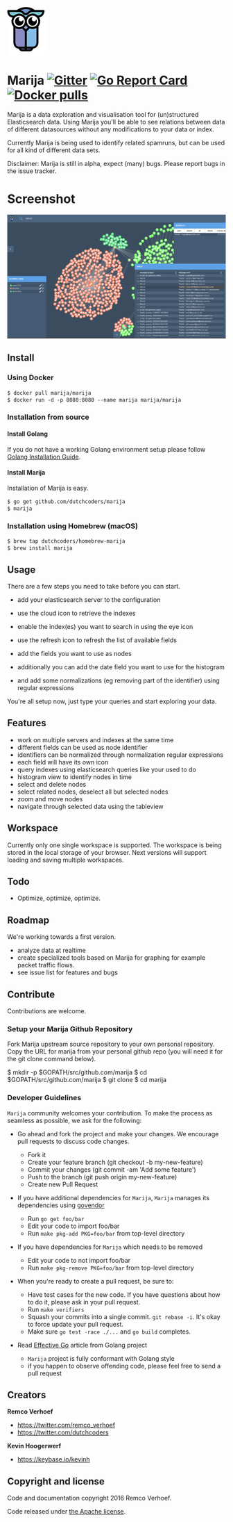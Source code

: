 ![](https://github.com/dutchcoders/marija-screenshots/blob/master/marija.png?raw=true)

# Marija [![Gitter](https://badges.gitter.im/Join%20Chat.svg)](https://gitter.im/dutchcoders/marija?utm_source=badge&utm_medium=badge&utm_campaign=&utm_campaign=pr-badge&utm_content=badge) [![Go Report Card](https://goreportcard.com/badge/dutchcoders/marija)](https://goreportcard.com/report/dutchcoders/marija) [![Docker pulls](https://img.shields.io/docker/pulls/marija/marija.svg)](https://hub.docker.com/r/marija/marija/)

Marija is a data exploration and visualisation tool for (un)structured Elasticsearch data. Using Marija you'll be able to see relations 
between data of different datasources without any modifications to your data or index.

Currently Marija is being used to identify related spamruns, but can be used for all kind of different data sets.

Disclaimer: Marija is still in alpha, expect (many) bugs. Please report bugs in the issue tracker.

# Screenshot

![](https://github.com/dutchcoders/marija-screenshots/blob/master/Screen%20Shot%202016-11-17%20at%2009.46.31.png?raw=true)

## Install

### Using Docker

```
$ docker pull marija/marija
$ docker run -d -p 8080:8080 --name marija marija/marija
```

### Installation from source

#### Install Golang

If you do not have a working Golang environment setup please follow [Golang Installation Guide](https://golang.org/doc/install).

#### Install Marija

Installation of Marija is easy.

```
$ go get github.com/dutchcoders/marija
$ marija
```

### Installation using Homebrew (macOS)

```
$ brew tap dutchcoders/homebrew-marija
$ brew install marija
```


## Usage

There are a few steps you need to take before you can start.

* add your elasticsearch server to the configuration
* use the cloud icon to retrieve the indexes
* enable the index(es) you want to search in using the eye icon
* use the refresh icon to refresh the list of available fields
* add the fields you want to use as nodes

* additionally you can add the date field you want to use for the histogram
* and add some normalizations (eg removing part of the identifier) using regular expressions

You're all setup now, just type your queries and start exploring your data.

## Features

* work on multiple servers and indexes at the same time
* different fields can be used as node identifier
* identifiers can be normalized through normalization regular expressions
* each field will have its own icon
* query indexes using elasticsearch queries like your used to do
* histogram view to identify nodes in time
* select and delete nodes
* select related nodes, deselect all but selected nodes
* zoom and move nodes
* navigate through selected data using the tableview

## Workspace

Currently only one single workspace is supported. The workspace is being stored in the local storage of your browser. Next versions will support loading and saving multiple workspaces.

## Todo

* Optimize, optimize, optimize.

## Roadmap

We're working towards a first version. 

* analyze data at realtime
* create specialized tools based on Marija for graphing for example packet traffic flows. 
* see issue list for features and bugs

## Contribute

Contributions are welcome.

### Setup your Marija Github Repository

Fork Marija upstream source repository to your own personal repository. Copy the URL for marija from your personal github repo (you will need it for the git clone command below).

$ mkdir -p $GOPATH/src/github.com/marija
$ cd $GOPATH/src/github.com/marija
$ git clone <paste saved URL for personal forked marija repo>
$ cd marija

###  Developer Guidelines
``Marija`` community welcomes your contribution. To make the process as seamless as possible, we ask for the following:
* Go ahead and fork the project and make your changes. We encourage pull requests to discuss code changes.
    - Fork it
    - Create your feature branch (git checkout -b my-new-feature)
    - Commit your changes (git commit -am 'Add some feature')
    - Push to the branch (git push origin my-new-feature)
    - Create new Pull Request

* If you have additional dependencies for ``Marija``, ``Marija`` manages its dependencies using [govendor](https://github.com/kardianos/govendor)
    - Run `go get foo/bar`
    - Edit your code to import foo/bar
    - Run `make pkg-add PKG=foo/bar` from top-level directory

* If you have dependencies for ``Marija`` which needs to be removed
    - Edit your code to not import foo/bar
    - Run `make pkg-remove PKG=foo/bar` from top-level directory

* When you're ready to create a pull request, be sure to:
    - Have test cases for the new code. If you have questions about how to do it, please ask in your pull request.
    - Run `make verifiers`
    - Squash your commits into a single commit. `git rebase -i`. It's okay to force update your pull request.
    - Make sure `go test -race ./...` and `go build` completes.

* Read [Effective Go](https://github.com/golang/go/wiki/CodeReviewComments) article from Golang project
    - `Marija` project is fully conformant with Golang style
    - if you happen to observe offending code, please feel free to send a pull request

## Creators

**Remco Verhoef**
- <https://twitter.com/remco_verhoef>
- <https://twitter.com/dutchcoders>

**Kevin Hoogerwerf**
- <https://keybase.io/kevinh>

## Copyright and license

Code and documentation copyright 2016 Remco Verhoef.

Code released under [the Apache license](LICENSE).

